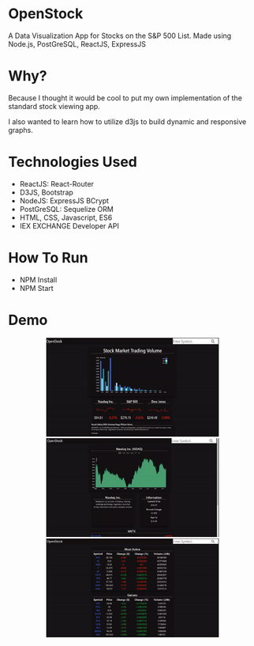 # OpenStock
A Data Visualization App for Stocks on the S&P 500 List.
Made using Node.js, PostGreSQL, ReactJS, ExpressJS
# Why?
Because I thought it would be cool to put my own implementation of the standard stock viewing app.

I also wanted to learn how to utilize d3js to build dynamic and responsive graphs.
# Technologies Used
* ReactJS: React-Router
* D3JS, Bootstrap
* NodeJS: ExpressJS BCrypt
* PostGreSQL: Sequelize ORM
* HTML, CSS, Javascript, ES6
* IEX EXCHANGE Developer API
# How To Run
* NPM Install
* NPM Start
# Demo 
<p align="center">
  <img src="./public/demo-home-2.gif" width="350" height="200"/>
  <img src="./public/demo-ui-2.gif" width="350" height="200"/>
  <img src="./public/demo-stats.gif" width="350" height="200"/>
</p>
